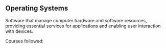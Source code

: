 ## Operating Systems

Software that manage computer hardware and software resources, providing essential services for applications and enabling user interaction with devices.

Courses followed:
